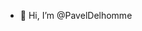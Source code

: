 - 👋 Hi, I’m @PavelDelhomme
<!-- - 👀 I’m interested in Emacs, Python, Archlinux, Linux, DoomEmacs, C, C++, Lisp, Java, Psychology, CyberSec, Network, ...
<!-- - 🌱 I’m currently learning ...
<!-- - 💞️ I’m looking to collaborate on ...
<!-- - 📫 How to reach me ...
-->
<!---
PavelDelhomme/PavelDelhomme is a ✨ special ✨ repository because its `README.md` (this file) appears on your GitHub profile.
You can click the Preview link to take a look at your changes.
--->
